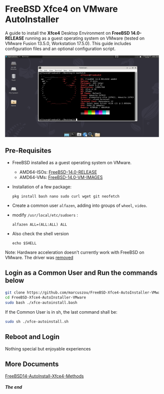 # FreeBSD Xfce4 on VMware AutoInstaller

A guide to install the **Xfce4** Desktop Environment on **FreeBSD 14.0-RELEASE** running as a guest operating system on VMware (tested on VMware Fusion 13.5.0, Workstation 17.5.0). This guide includes configuration files and an optional configuration script.

![xfce4-freebsd.jpg](resources/Freebsd14-Xfce4.png)



## Pre-Requisites

* FreeBSD installed as a guest operating system on VMware.

  * AMD64-ISOs: [FreeBSD-14.0-RELEASE](https://download.freebsd.org/releases/amd64/amd64/ISO-IMAGES/14.0/)
  * AMD64-VMs: [FreeBSD-14.0-VM-IMAGES](https://download.freebsd.org/releases/VM-IMAGES/14.0-RELEASE/amd64/Latest/)

* Installation of a few package:

  ```
  pkg install bash nano sudo curl wget git neofetch  
  ```

* Create a common user `alfazen`, adding into groups of `wheel`, `video`.

* modify `/usr/local/etc/sudoers` :

  ```
  alfazen ALL=(ALL:ALL) ALL
  ```

* Also check the shell version

  ```
  echo $SHELL
  ```

  

Note: Hardware acceleration doesn't currently work with FreeBSD on VMware. The driver was [removed](https://github.com/freebsd/drm-kmod/commit/ff9d303c7ea85cd8627d0a3dc0dbccceefd30687)



## Login as a Common User and Run the commands below

```bash
git clone https://github.com/marcuszou/FreeBSD-Xfce4-AutoInstaller-VMware.git
cd FreeBSD-Xfce4-AutoInstaller-VMware
sudo bash ./xfce-autoinstall.bash
```

If the Common User is in sh, the last command shall be:

```sh
sudo sh ./xfce-autoinstall.sh
```



## Reboot and Login

Nothing special but enjoyable experiences



## More Documents

[FreeBSD14-AutoInstall-Xfce4-Methods](FreeBSD14-AutoInstall-Xfce4-Methods.md)



##### The end
